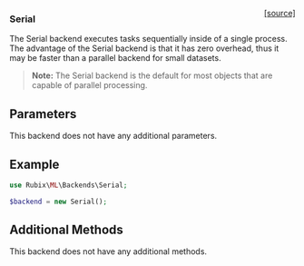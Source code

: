 <span style="float:right;"><a href="https://github.com/RubixML/RubixML/blob/master/src/Backends/Serial.php">[source]</a></span>

### Serial
The Serial backend executes tasks sequentially inside of a single process. The advantage of the Serial backend is that it has zero overhead, thus it may be faster than a parallel backend for small datasets.

> **Note:** The Serial backend is the default for most objects that are capable of parallel processing.

## Parameters
This backend does not have any additional parameters.

## Example
```php
use Rubix\ML\Backends\Serial;

$backend = new Serial();
```

## Additional Methods
This backend does not have any additional methods.
